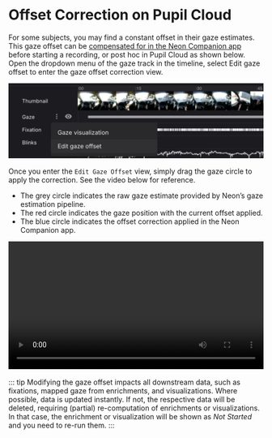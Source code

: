 # Offset Correction on Pupil Cloud

For some subjects, you may find a constant offset in their gaze estimates. This gaze offset can be [compensated for in the Neon Companion app](/data-collection/offset-correction/) before starting a recording, or post hoc in Pupil Cloud as shown below. Open the dropdown menu of the gaze track in the timeline, select Edit gaze offset to enter the gaze offset correction view.

![Offset correction on Cloud header image](./offset-cloud-timeline.webp)

Once you enter the `Edit Gaze Offset` view, simply drag the gaze circle to apply the correction. See the video below for reference.

- The grey circle indicates the raw gaze estimate provided by Neon’s gaze estimation pipeline.
- The red circle indicates the gaze position with the current offset applied.
- The blue circle indicates the offset correction applied in the Neon Companion app.

<video width="100%" controls>
  <source src="./offset-correction.mp4" type="video/mp4">
</video>

::: tip
Modifying the gaze offset impacts all downstream data, such as fixations, mapped gaze from enrichments, and visualizations. Where possible, data is updated instantly. If not, the respective data will be deleted, requiring (partial) re-computation of enrichments or visualizations. In that case, the enrichment or visualization will be shown as _Not Started_ and you need to re-run them.
:::
